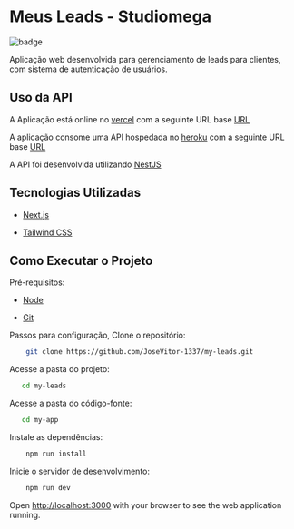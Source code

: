 # Meus Leads - Studiomega

![badge](https://img.shields.io/badge/status-completed-blue)

Aplicação web desenvolvida para gerenciamento de leads para clientes, com sistema de autenticação de usuários.

## Uso da API 

A Aplicação está online no [vercel](https://vercel.com/) com a seguinte URL base [URL](https://studiomega-desafio-fullstack-wendel-eight.vercel.app/login)

A aplicação consome uma API hospedada no [heroku](https://www.heroku.com/) com a seguinte URL base [URL](https://desafiostudiomega-2d925d8d0b86.herokuapp.com/v1)

A API foi desenvolvida utilizando [NestJS](https://nestjs.com/)

## Tecnologias Utilizadas

- [Next.js](https://nextjs.org)

- [Tailwind CSS](https://tailwindcss.com/)

## Como Executar o Projeto

Pré-requisitos:

- [Node](https://nodejs.org/pt)

- [Git](https://git-scm.com/downloads)

Passos para configuração, Clone o repositório:
```bash
    git clone https://github.com/JoseVitor-1337/my-leads.git
```

Acesse a pasta do projeto:

```bash
   cd my-leads
```

Acesse a pasta do código-fonte:

```bash
   cd my-app
```

Instale as dependências:

```bash
    npm run install
```

Inicie o servidor de desenvolvimento:

```bash
    npm run dev
```

Open [http://localhost:3000](http://localhost:3000) with your browser to see the web application running.
